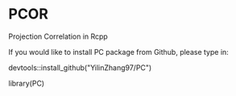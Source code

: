 # PCOR
Projection Correlation in Rcpp

If you would like to install PC package from Github, please type in:

devtools::install_github("YilinZhang97/PC")

library(PC)
